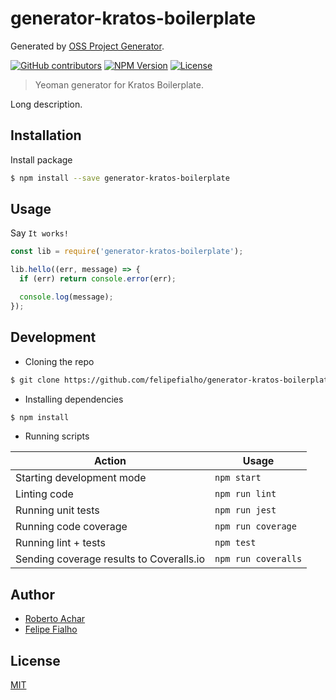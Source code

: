 # generator-kratos-boilerplate

Generated by [OSS Project Generator](http://bit.ly/generator-oss-project).

[![GitHub contributors](https://img.shields.io/github/contributors/felipefialho/kratos-boilerplate.svg)](https://github.com/felipefialho/kratos-boilerplate/graphs/contributors) 
[![NPM Version][npm-badge]][npm-url]
[![License][license-badge]][license-url]

> Yeoman generator for Kratos Boilerplate.

Long description.

## Installation

Install package

```bash
$ npm install --save generator-kratos-boilerplate
```

## Usage

Say `It works!`

```js
const lib = require('generator-kratos-boilerplate');

lib.hello((err, message) => {
  if (err) return console.error(err);

  console.log(message);
});
```

## Development

- Cloning the repo

```bash
$ git clone https://github.com/felipefialho/generator-kratos-boilerplate.git
```

- Installing dependencies

```bash
$ npm install
```

- Running scripts

| Action                                   | Usage               |
| ---------------------------------------- | ------------------- |
| Starting development mode                | `npm start`         |
| Linting code                             | `npm run lint`      |
| Running unit tests                       | `npm run jest`      |
| Running code coverage                    | `npm run coverage`  |
| Running lint + tests                     | `npm test`          |
| Sending coverage results to Coveralls.io | `npm run coveralls` |

## Author

- [Roberto Achar](https://twitter.com/robertoachar)
- [Felipe Fialho](https://twitter.com/felipefialho)

## License

[MIT](https://github.com/felipefialho/generator-kratos-boilerplate/blob/master/LICENSE)

[npm-badge]: https://img.shields.io/npm/v/generator-kratos-boilerplate.svg
[npm-url]: https://www.npmjs.com/package/generator-kratos-boilerplate
[license-badge]: https://img.shields.io/github/license/felipefialho/generator-kratos-boilerplate.svg
[license-url]: https://opensource.org/licenses/MIT
